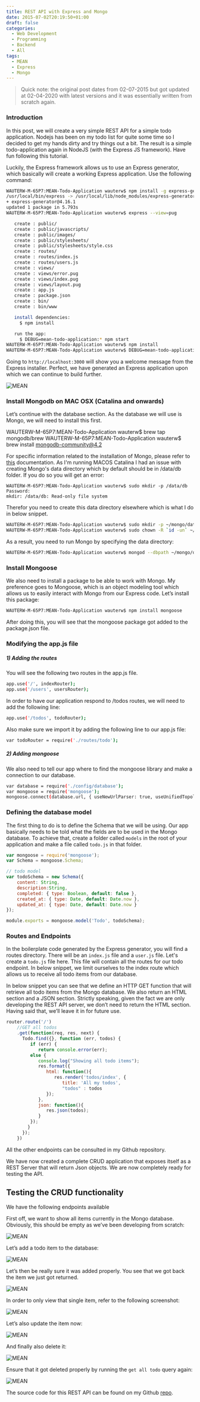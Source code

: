 ```yaml
---
title: REST API with Express and Mongo
date: 2015-07-02T20:19:50+01:00
draft: false
categories:
  - Web Development
  - Programming
  - Backend
  - All
tags:
  - MEAN
  - Express
  - Mongo
---
```

> Quick note: the original post dates from 02-07-2015 but got updated at 02-04-2020 with latest versions and it was essentially written from scratch again.

### Introduction

In this post, we will create a very simple REST API for a simple todo application. Nodejs has been on my todo list for quite some time so I decided to get my hands dirty and try things out a bit. The result is a simple todo-application again in NodeJS (with the Express JS framework). Have fun following this tutorial.

Luckily, the Express framework allows us to use an Express generator, which basically will create a working Express application. Use the following command:

```bash
WAUTERW-M-65P7:MEAN-Todo-Application wauterw$ npm install -g express-generator
/usr/local/bin/express -> /usr/local/lib/node_modules/express-generator/bin/express-cli.js
+ express-generator@4.16.1
updated 1 package in 5.793s
WAUTERW-M-65P7:MEAN-Todo-Application wauterw$ express --view=pug

   create : public/
   create : public/javascripts/
   create : public/images/
   create : public/stylesheets/
   create : public/stylesheets/style.css
   create : routes/
   create : routes/index.js
   create : routes/users.js
   create : views/
   create : views/error.pug
   create : views/index.pug
   create : views/layout.pug
   create : app.js
   create : package.json
   create : bin/
   create : bin/www

   install dependencies:
     $ npm install

   run the app:
     $ DEBUG=mean-todo-application:* npm start
WAUTERW-M-65P7:MEAN-Todo-Application wauterw$ npm install
WAUTERW-M-65P7:MEAN-Todo-Application wauterw$ DEBUG=mean-todo-application:* npm start
```
Going to `http://localhost:3000` will show you a welcome message from the Express installer. Perfect, we have generated an Express application upon which we can continue to build further.

![MEAN](/images/2015-07-02-1.png)

### Install Mongodb on MAC OSX (Catalina and onwards)

Let’s continue with the database section. As the database we will use is Mongo, we will need to install this first.

WAUTERW-M-65P7:MEAN-Todo-Application wauterw$ brew tap mongodb/brew
WAUTERW-M-65P7:MEAN-Todo-Application wauterw$ brew install mongodb-community@4.2

For specific information related to the installation of Mongo, please refer to [this](https://docs.mongodb.com/manual/tutorial/install-mongodb-on-os-x/) documentation. As I'm running MACOS Catalina I had an issue with creating Mongo's data directory which by default should be in /data/db folder. If you do so you will get an error:
```
WAUTERW-M-65P7:MEAN-Todo-Application wauterw$ sudo mkdir -p /data/db
Password:
mkdir: /data/db: Read-only file system
```
Therefor you need to create this data directory elsewhere which is what I do in below snippet.

```bash
WAUTERW-M-65P7:MEAN-Todo-Application wauterw$ sudo mkdir -p ~/mongo/data/db
WAUTERW-M-65P7:MEAN-Todo-Application wauterw$ sudo chown -R `id -un` ~/mongo/data/db
```
As a result, you need to run Mongo by specifying the data directory:
```bash
WAUTERW-M-65P7:MEAN-Todo-Application wauterw$ mongod --dbpath ~/mongo/data/db
```

### Install Mongoose

We also need to install a package to be able to work with Mongo. My preference goes to Mongoose, which is an object modeling tool which allows us to easily interact with Mongo from our Express code. Let’s install this package:
```bash
WAUTERW-M-65P7:MEAN-Todo-Application wauterw$ npm install mongoose
``` 
After doing this, you will see that the mongoose package got added to the package.json file.

### Modifying the app.js file
##### 1) Adding the routes
You will see the following two routes in the app.js file.
```bash
app.use('/', indexRouter);
app.use('/users', usersRouter);
```
In order to have our application respond to /todos routes, we will need to add the following line:
```bash
app.use('/todos', todoRouter);
```
Also make sure we import it by adding the following line to our app.js file:
```bash
var todoRouter = require('./routes/todo');
```
##### 2) Adding mongoose
We also need to tell our app where to find the mongoose library and make a connection to our database.
```bash
var database = require('./config/database'); 
var mongoose = require('mongoose');
mongoose.connect(database.url, { useNewUrlParser: true, useUnifiedTopology: true});
```


### Defining the database model

The first thing to do is to define the Schema that we will be using. Our app basically needs to be told what the fields are to be used in the Mongo database. To achieve that, create a folder called `models` in the root of your application and make a file called `todo.js` in that folder.
```javascript
var mongoose = require('mongoose');
var Schema = mongoose.Schema;

// todo model
var todoSchema = new Schema({
    content: String,
    description:String,
    completed: { type: Boolean, default: false },
    created_at: { type: Date, default: Date.now },
    updated_at: { type: Date, default: Date.now }
});

module.exports = mongoose.model('Todo', todoSchema);
```
### Routes and Endpoints

In the boilerplate code generated by the Express generator, you will find a routes directory. There will be an `index.js` file and a `user.js` file. Let's create a `todo.js` file here. This file will contain all the routes for our todo endpoint. In below snippet, we limit ourselves to the index route which allows us to receive all todo items from our database.

In below snippet you can see that we define an HTTP GET function that will retrieve all todo items from the Mongo database. We also return an HTML section and a JSON section. Strictly speaking, given the fact we are only developing the REST API server, we don’t need to return the HTML section. Having said that, we’ll leave it in for future use.

```javascript
router.route('/')
    //GET all todos
    .get(function(req, res, next) {
      Todo.find({}, function (err, todos) {
         if (err) {
            return console.error(err);
         else {
            console.log("Showing all todo items");
            res.format({
               html: function(){
                  res.render('todos/index', {
                     title: 'All my todos', 
                     "todos" : todos
               });
            },
            json: function(){
               res.json(todos);
            }
         });
        }     
      });
    })
```
All the other endpoints can be consulted in my Github repository.

We have now created a complete CRUD application that exposes itself as a REST Server that will return Json objects. We are now completely ready for testing the API.

## Testing the CRUD functionality

We have the following endpoints available

First off, we want to show all items currently in the Mongo database. Obviously, this should be empty as we’ve been developing from scratch:

![MEAN](/images/2015-07-02-2.png)

Let’s add a todo item to the database:

![MEAN](/images/2015-07-02-3.png)

Let’s then be really sure it was added properly. You see that we got back the item we just got returned.

![MEAN](/images/2015-07-02-4.png)

In order to only view that single item, refer to the following screenshot:

![MEAN](/images/2015-07-02-5.png)

Let’s also update the item now:

![MEAN](/images/2015-07-02-6.png)

And finally also delete it:

![MEAN](/images/2015-07-02-7.png)

Ensure that it got deleted properly by running the `get all todo` query again:

![MEAN](/images/2015-07-02-8.png)

The source code for this REST API can be found on my Github [repo](https://github.com/wiwa1978/blog-hugo-netlify-code/tree/master/Express_Mongo_REST).


